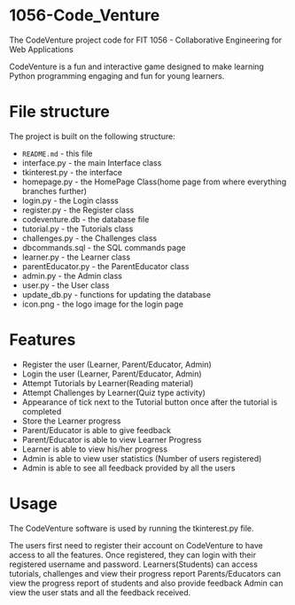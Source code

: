 # 1056-Code_Venture
The CodeVenture project code for FIT 1056 - Collaborative Engineering for Web Applications

CodeVenture is a fun and interactive game designed to make learning Python programming engaging and fun for young learners.

# File structure

The project is built on the following structure:


- `README.md` - this file
- interface.py - the main Interface class
- tkinterest.py - the interface 
- homepage.py - the HomePage Class(home page from where everything branches further) 
- login.py - the Login classs
- register.py - the Register class
- codeventure.db - the database file
- tutorial.py - the Tutorials class
- challenges.py - the Challenges class
- dbcommands.sql - the SQL commands page
- learner.py - the Learner class
- parentEducator.py - the ParentEducator class
- admin.py - the Admin class
- user.py - the User class
- update_db.py - functions for updating the database
- icon.png - the logo image for the login page

# Features
- Register the user (Learner, Parent/Educator, Admin)
- Login the user (Learner, Parent/Educator, Admin)
- Attempt Tutorials by Learner(Reading material)
- Attempt Challenges by Learner(Quiz type activity)
- Appearance of tick next to the Tutorial button once after the 
  tutorial is completed
- Store the Learner progress
- Parent/Educator is able to give feedback 
- Parent/Educator is able to view Learner Progress
- Learner is able to view his/her progress
- Admin is able to view user statistics (Number of users registered)
- Admin is able to see all feedback provided by all the users

# Usage

The CodeVenture software is used by running the tkinterest.py file. 

The users first need to register their account on CodeVenture to have 
access to all the features. Once registered, they can login with their 
registered username and password. 
Learners(Students) can access tutorials, challenges and view their progress report
Parents/Educators can view the progress report of students and also provide feedback
Admin can view the user stats and all the feedback received. 

